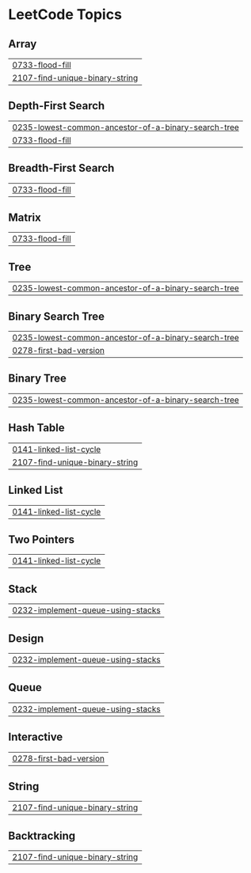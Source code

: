 <!---LeetCode Topics Start-->
# LeetCode Topics
## Array
|  |
| ------- |
| [0733-flood-fill](https://github.com/paul-sopin/leetcode/tree/master/0733-flood-fill) |
| [2107-find-unique-binary-string](https://github.com/paul-sopin/leetcode/tree/master/2107-find-unique-binary-string) |
## Depth-First Search
|  |
| ------- |
| [0235-lowest-common-ancestor-of-a-binary-search-tree](https://github.com/paul-sopin/leetcode/tree/master/0235-lowest-common-ancestor-of-a-binary-search-tree) |
| [0733-flood-fill](https://github.com/paul-sopin/leetcode/tree/master/0733-flood-fill) |
## Breadth-First Search
|  |
| ------- |
| [0733-flood-fill](https://github.com/paul-sopin/leetcode/tree/master/0733-flood-fill) |
## Matrix
|  |
| ------- |
| [0733-flood-fill](https://github.com/paul-sopin/leetcode/tree/master/0733-flood-fill) |
## Tree
|  |
| ------- |
| [0235-lowest-common-ancestor-of-a-binary-search-tree](https://github.com/paul-sopin/leetcode/tree/master/0235-lowest-common-ancestor-of-a-binary-search-tree) |
## Binary Search Tree
|  |
| ------- |
| [0235-lowest-common-ancestor-of-a-binary-search-tree](https://github.com/paul-sopin/leetcode/tree/master/0235-lowest-common-ancestor-of-a-binary-search-tree) |
| [0278-first-bad-version](https://github.com/paul-sopin/leetcode/tree/master/0278-first-bad-version) |
## Binary Tree
|  |
| ------- |
| [0235-lowest-common-ancestor-of-a-binary-search-tree](https://github.com/paul-sopin/leetcode/tree/master/0235-lowest-common-ancestor-of-a-binary-search-tree) |
## Hash Table
|  |
| ------- |
| [0141-linked-list-cycle](https://github.com/paul-sopin/leetcode/tree/master/0141-linked-list-cycle) |
| [2107-find-unique-binary-string](https://github.com/paul-sopin/leetcode/tree/master/2107-find-unique-binary-string) |
## Linked List
|  |
| ------- |
| [0141-linked-list-cycle](https://github.com/paul-sopin/leetcode/tree/master/0141-linked-list-cycle) |
## Two Pointers
|  |
| ------- |
| [0141-linked-list-cycle](https://github.com/paul-sopin/leetcode/tree/master/0141-linked-list-cycle) |
## Stack
|  |
| ------- |
| [0232-implement-queue-using-stacks](https://github.com/paul-sopin/leetcode/tree/master/0232-implement-queue-using-stacks) |
## Design
|  |
| ------- |
| [0232-implement-queue-using-stacks](https://github.com/paul-sopin/leetcode/tree/master/0232-implement-queue-using-stacks) |
## Queue
|  |
| ------- |
| [0232-implement-queue-using-stacks](https://github.com/paul-sopin/leetcode/tree/master/0232-implement-queue-using-stacks) |
## Interactive
|  |
| ------- |
| [0278-first-bad-version](https://github.com/paul-sopin/leetcode/tree/master/0278-first-bad-version) |
## String
|  |
| ------- |
| [2107-find-unique-binary-string](https://github.com/paul-sopin/leetcode/tree/master/2107-find-unique-binary-string) |
## Backtracking
|  |
| ------- |
| [2107-find-unique-binary-string](https://github.com/paul-sopin/leetcode/tree/master/2107-find-unique-binary-string) |
<!---LeetCode Topics End-->

